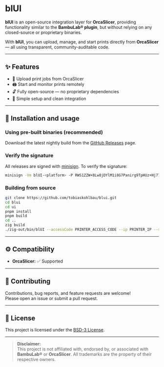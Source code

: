 # blUI

**blUI** is an open-source integration layer for **OrcaSlicer**, providing functionality similar to the **BambuLab® plugin**, but without relying on any closed-source or proprietary binaries.

With **blUI**, you can upload, manage, and start prints directly from **OrcaSlicer** — all using transparent, community-auditable code.

---

## ✨ Features

- 🚀 Upload print jobs from OrcaSlicer  
- 🖨️ Start and monitor prints remotely  
- 🔓 Fully open-source — no proprietary dependencies  
- 🧩 Simple setup and clean integration  

---

## 🧰 Installation and usage

### Using pre-built binaries (recommended)

Download the latest nightly build from the [GitHub Releases](https://github.com/tobiaskohlbau/blui/releases) page.

### Verify the signature

All releases are signed with [minisign](https://jedisct1.github.io/minisign/). To verify the signature:

```bash
minisign -Vm blUI-<platform> -P RWS1ZZW+8Lw8jDYlM1i8G7Panirg9TpHUz+Hj77wfk4/Qaxym21lt+wI
```

### Building from source

```bash
git clone https://github.com/tobiaskohlbau/blui.git
cd blui
cd ui
pnpm install
pnpm build
cd ..
zig build
./zig-out/bin/blUI --accessCode PRINTER_ACCESS_CODE --ip PRINTER_IP --serial PRINTER_SERIAL
```

---

## ⚙️ Compatibility

- **OrcaSlicer:** ✅ Supported  

---

## 🤝 Contributing

Contributions, bug reports, and feature requests are welcome!  
Please open an issue or submit a pull request.

---

## 📜 License

This project is licensed under the [BSD-3 License](LICENSE).

---

> **Disclaimer:**  
> This project is not affiliated with, endorsed by, or associated with **BambuLab®** or **OrcaSlicer**.
All trademarks are the property of their respective owners.
